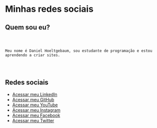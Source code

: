 <!DOCTYPE html>
<html lang="pt-br">
<head>
    <meta charset="UTF-8">
    <meta name="viewport" content="width=device-width, initial-scale=1.0">
    <title>Perfil Daniel</title>
    </head>
<body>
    <h1>Minhas redes sociais</h1>
    <h2>Quem sou eu?</h2>
    <code>
        <p>Meu nome é Daniel Hoeltgebaum, sou estudante de programação e estou aprendendo a criar sites.</p>
    </code>
    <h2>Redes sociais</h2>
    <ul>
        <li><a href="https://www.linkedin.com/in/daniel-hoeltgebaum-3874581a0/" target="_blank">Acessar meu LinkedIn</a></li>
        <li><a href="https://github.com/danielhoeltgebaum"  target="_blank">Acessar meu GitHub</a></li>
        <li><a href="https://www.youtube.com/@DanielHoeltgebaum" target="_blank">Acessar meu YouTube</a></li>
        <li><a href="https://www.instagram.com/dhoeltgebaum/" target="_blank">Acessar meu Instagram</a></li>
        <li><a href="https://www.facebook.com/daniel.hoeltgebaum" target="_blank">Acessar meu Facebook</a></li>
        <li><a href="https://x.com/dhoeltgebaummm"  target="_blank">Acessar meu Twitter</a></li>
    </ul>
</body>
</html>
